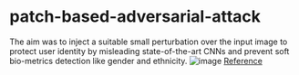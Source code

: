 # patch-based-adversarial-attack

The aim was to inject a suitable small perturbation over the input image to protect user identity by misleading state-of-the-art CNNs and prevent soft bio-metrics detection like gender and ethnicity.
![image](https://user-images.githubusercontent.com/80143685/209875290-66d20464-28f6-4766-a606-40ea08bc1e34.png)
[Reference](https://ieeexplore.ieee.org/abstract/document/8851997)
